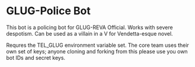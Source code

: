 # GLUG-Police Bot

<p>This bot is a policing bot for GLUG-REVA Official. Works with severe despotism. Can be used as a villain in a V for Vendetta-esque novel.</p>

<p>Requres the TEL_GLUG environment variable set. The core team uses their own set of keys; anyone cloning and forking from this please use you own bot IDs and secret keys.</p>

